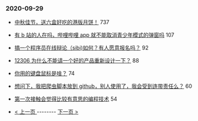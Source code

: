 ### 2020-09-29 
- [中秋佳节，送六盒好吃的港版月饼！](https://www.v2ex.com/t/711461) 737
- [有 b 站的人在吗，哔哩哔哩 app 就不能取消青少年模式的弹窗吗](https://www.v2ex.com/t/711450) 107
- [搞一个程序员在线辩论（sibi)如何？有人愿意报名吗？](https://www.v2ex.com/t/711451) 92
- [12306 为什么不能请一个好的产品重新设计一下？](https://www.v2ex.com/t/711454) 88
- [你用的键盘鼠标是啥？](https://www.v2ex.com/t/711500) 74
- [想问下，我把爬虫脚本放到 github，别人使用了，我会受到连带责任么？](https://www.v2ex.com/t/711465) 60
- [第一次接触会觉得比较有意思的编程技术](https://www.v2ex.com/t/711436) 54 

- [ < 上一页 ](https://github.com/able8/v2ex-hot-record/blob/master/2020-09-28.md) -------- [ 下一页 > ](https://github.com/able8/v2ex-hot-record/blob/master/2020-09-30.md)